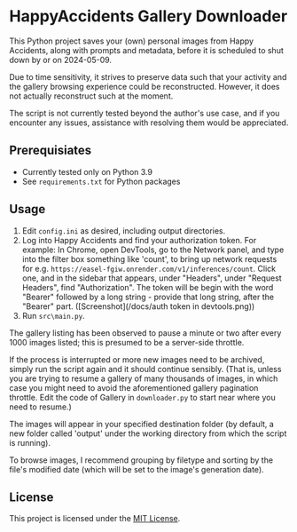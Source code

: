 # HappyAccidents Gallery Downloader

This Python project saves your (own) personal images from Happy Accidents, along with prompts and metadata, before it is scheduled to shut down by or on 2024-05-09.

Due to time sensitivity, it strives to preserve data such that your activity and the gallery browsing experience could be reconstructed. However, it does not actually reconstruct such at the moment.

The script is not currently tested beyond the author's use case, and if you encounter any issues, assistance with resolving them would be appreciated.

## Prerequisiates
- Currently tested only on Python 3.9
- See `requirements.txt` for Python packages

## Usage
1. Edit `config.ini` as desired, including output directories.
2. Log into Happy Accidents and find your authorization token. For example: In Chrome, open DevTools, go to the Network panel, and type into the filter box something like 'count', to bring up network requests for e.g. `https://easel-fgiw.onrender.com/v1/inferences/count`. Click one, and in the sidebar that appears, under "Headers", under "Request Headers", find "Authorization". The token will be begin with the word "Bearer" followed by a long string - provide that long string, after the "Bearer" part. ([Screenshot](/docs/auth token in devtools.png))
3. Run `src\main.py`.

The gallery listing has been observed to pause a minute or two after every 1000 images listed; this is presumed to be a server-side throttle.

If the process is interrupted or more new images need to be archived, simply run the script again and it should continue sensibly. (That is, unless you are trying to resume a gallery of many thousands of images, in which case you might need to avoid the aforementioned gallery pagination throttle. Edit the code of Gallery in `downloader.py` to start near where you need to resume.)

The images will appear in your specified destination folder (by default, a new folder called 'output' under the working directory from which the script is running).

To browse images, I recommend grouping by filetype and sorting by the file's modified date (which will be set to the image's generation date).

## License

This project is licensed under the [MIT License](LICENSE).
